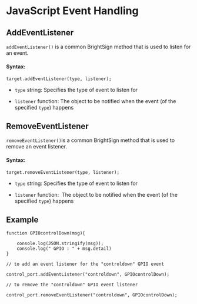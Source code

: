 # JavaScript Event Handling

## AddEventListener

`addEventListener()` is a common BrightSign method that is used to listen for an event.

#### Syntax:

```
target.addEventListener(type, listener);
```

*   `type` string: Specifies the type of event to listen for
    
*   `listener` function: The object to be notified when the event (of the specified `type`) happens 
    

## RemoveEventListener

`removeEventListener()`is a common BrightSign method that is used to remove an event listener.

#### Syntax:

```
target.removeEventListener(type, listener);
```

*   `type` string: Specifies the type of event to listen for
    
*   `listener` function:  The object to be notified when the event (of the specified `type`) happens 
    

## Example

```
function GPIOcontrolDown(msg){

    console.log(JSON.stringify(msg)); 
    console.log(" GPIO : " + msg.detail)
}

// to add an event listener for the "controldown" GPIO event

control_port.addEventListener("controldown", GPIOcontrolDown);

// to remove the "controldown" GPIO event listener

control_port.removeEventListener("controldown", GPIOcontrolDown);
```